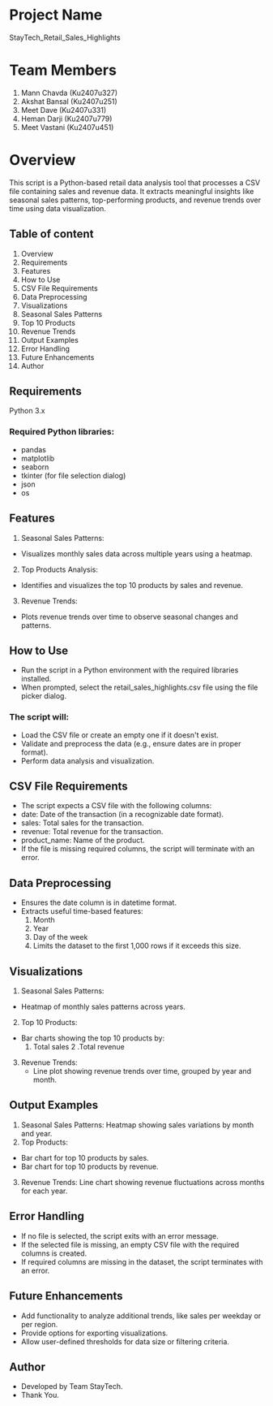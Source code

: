 # Project Name

StayTech_Retail_Sales_Highlights

# Team Members
1. Mann Chavda (Ku2407u327)
2. Akshat Bansal (Ku2407u251)
3. Meet Dave (Ku2407u331)
4. Heman Darji (Ku2407u779)
5. Meet Vastani (Ku2407u451)

 # Overview
 
This script is a Python-based retail data analysis tool that processes a CSV file containing sales and revenue data. It extracts meaningful insights like seasonal sales patterns, top-performing products, and revenue trends over time using data visualization.

## Table of content
1. Overview
2. Requirements
3. Features
4. How to Use
5. CSV File Requirements
6. Data Preprocessing
7. Visualizations
8. Seasonal Sales Patterns
9. Top 10 Products
10. Revenue Trends
11. Output Examples
12. Error Handling
13. Future Enhancements
14. Author



## Requirements
Python 3.x


### Required Python libraries:
- pandas
- matplotlib
- seaborn
- tkinter (for file selection dialog)
- json
- os 

## Features
1. Seasonal Sales Patterns:
 - Visualizes monthly sales data across multiple years using a heatmap.
2. Top Products Analysis:
- Identifies and visualizes the top 10 products by sales and revenue.
3. Revenue Trends:
- Plots revenue trends over time to observe seasonal changes and patterns.

## How to Use
- Run the script in a Python environment with the required libraries installed.
- When prompted, select the retail_sales_highlights.csv file using the file picker dialog.

### The script will:
- Load the CSV file or create an empty one if it doesn't exist.
- Validate and preprocess the data (e.g., ensure dates are in proper format).
- Perform data analysis and visualization.

## CSV File Requirements
- The script expects a CSV file with the following columns:
- date: Date of the transaction (in a recognizable date format).
- sales: Total sales for the transaction.
- revenue: Total revenue for the transaction.
- product_name: Name of the product.
- If the file is missing required columns, the script will terminate with an error.

## Data Preprocessing
-  Ensures the date column is in datetime format.
-  Extracts useful time-based features:
    1.  Month
    2. Year
    3. Day of the week
    4. Limits the dataset to the first 1,000 rows if it exceeds this size.

## Visualizations

1. Seasonal Sales Patterns:
 - Heatmap of monthly sales patterns across years.
2. Top 10 Products:
 - Bar charts showing the top 10 products by:
    1. Total sales
    2 .Total revenue
3. Revenue Trends:
    - Line plot showing revenue trends over time, grouped by year and month.

## Output Examples
1. Seasonal Sales Patterns: Heatmap showing sales variations by month and year.
2. Top Products:
  - Bar chart for top 10 products by sales.
  - Bar chart for top 10 products by revenue.
3. Revenue Trends: Line chart showing revenue fluctuations across months for each year.

## Error Handling
- If no file is selected, the script exits with an error message.
- If the selected file is missing, an empty CSV file with the required columns is created.
- If required columns are missing in the dataset, the script terminates with an error.

## Future Enhancements
- Add functionality to analyze additional trends, like sales per weekday or per region.
- Provide options for exporting visualizations.
- Allow user-defined thresholds for data size or filtering criteria.

## Author
- Developed by Team StayTech.
- Thank You.
